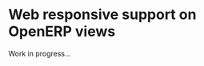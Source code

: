 Web responsive support on OpenERP views
=======================================

Work in progress...
